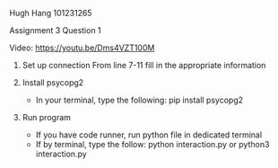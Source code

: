 Hugh Hang
101231265

Assignment 3 Question 1

Video: https://youtu.be/Dms4VZT100M

1. Set up connection
   From line 7-11 fill in the appropriate information

2. Install psycopg2
   - In your terminal, type the following: pip install psycopg2
   
3. Run program
   - If you have code runner, run python file in dedicated terminal
   - If by terminal, type the follow: python interaction.py or python3 interaction.py
  
